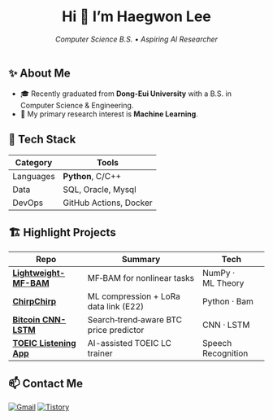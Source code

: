 <!-- 헤드라인 -->

<h1 align="center">Hi 👋 I’m <strong>Haegwon Lee</strong></h1>

<p align="center">
  <em>Computer Science B.S. • Aspiring AI Researcher</em><br/>
  <br/>
</p>

## ✨ About Me

* 🎓 Recently graduated from **Dong-Eui University** with a B.S. in Computer Science & Engineering.
* 🤖 My primary research interest is **Machine Learning**.

## 🔧 Tech Stack

| Category  | Tools                                            |
| --------- | ------------------------------------------------ |
| Languages | **Python**, C/C++                                |
| Data      | SQL, Oracle, Mysql                               |
| DevOps    | GitHub Actions, Docker                           |

## 🏗️ Highlight Projects

| Repo                                                                           | Summary                                | Tech               |
| ------------------------------------------------------------------------------ | -------------------------------------- | ------------------ |
| **[Lightweight-MF-BAM](https://github.com/gwon9906/Lightweight-MF-BAM)**       | MF‑BAM for nonlinear tasks             | NumPy · ML Theory  |
| **[ChirpChirp](https://github.com/4xvgal/ChirpChirp)**                         | ML compression + LoRa data link (E22)  | Python · Bam       |
| **[Bitcoin CNN-LSTM](https://github.com/gwon9906/search-trend-bitcoin-model)** | Search‑trend‑aware BTC price predictor | CNN · LSTM         |
| **[TOEIC Listening App](https://github.com/gwon9906/TOEIC-Listening-App)**     | AI-assisted TOEIC LC trainer           | Speech Recognition |


## 📫 Contact Me
[![Gmail](https://img.shields.io/badge/Gmail-D14836?style=flat\&logo=gmail\&logoColor=white)](mailto:gwon9906@gmail.com)
[![Tistory](https://img.shields.io/badge/Blog-Tistory-brightgreen?style=flat)](https://gwon9906.tistory.com)



